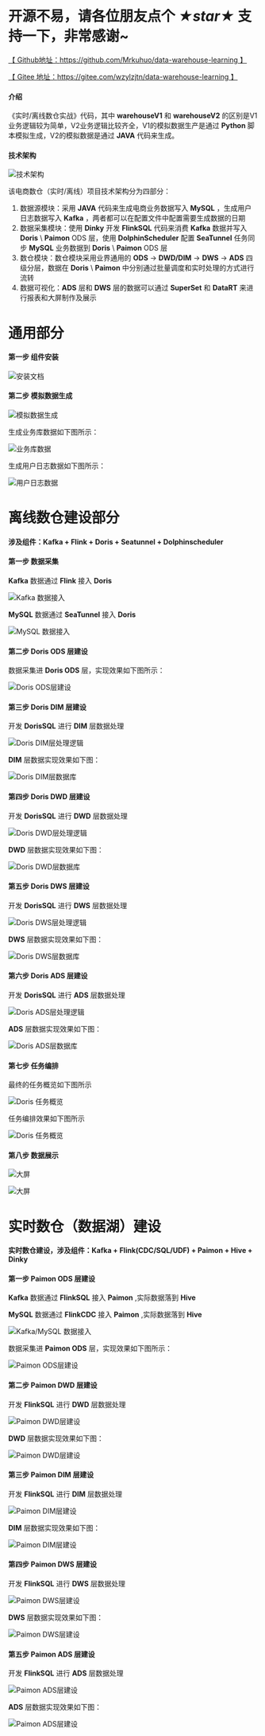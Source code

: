 # 开源不易，请各位朋友点个 ***★star★*** 支持一下，非常感谢~

[【 Github地址：https://github.com/Mrkuhuo/data-warehouse-learning 】](https://github.com/Mrkuhuo/data-warehouse-learning)

[【 Gitee 地址：https://gitee.com/wzylzjtn/data-warehouse-learning 】](https://gitee.com/wzylzjtn/data-warehouse-learning)

#### 介绍

《实时/离线数仓实战》代码，其中 **warehouseV1** 和 **warehouseV2** 的区别是V1业务逻辑较为简单，V2业务逻辑比较齐全，V1的模拟数据生产是通过 **Python** 脚本模拟生成，V2的模拟数据是通过 **JAVA** 代码来生成。

#### 技术架构

![技术架构](src/main/java/org/bigdatatechcir/warehousev1/images/jiagou.png)

该电商数仓（实时/离线）项目技术架构分为四部分：
1. 数据源模块：采用 **JAVA** 代码来生成电商业务数据写入 **MySQL** ，生成用户日志数据写入 **Kafka** ，两者都可以在配置文件中配置需要生成数据的日期
2. 数据采集模块：使用 **Dinky** 开发 **FlinkSQL** 代码来消费 **Kafka** 数据并写入 **Doris** \ **Paimon** ODS 层，使用 **DolphinScheduler** 配置 **SeaTunnel** 任务同步 **MySQL** 业务数据到 **Doris** \ **Paimon** ODS 层
3. 数仓模块：数仓模块采用业界通用的 **ODS** -> **DWD/DIM** -> **DWS** -> **ADS** 四级分层，数据在 **Doris** \ **Paimon** 中分别通过批量调度和实时处理的方式进行流转
4. 数据可视化：**ADS** 层和 **DWS** 层的数据可以通过 **SuperSet** 和 **DataRT** 来进行报表和大屏制作及展示 

# 通用部分

#### 第一步 组件安装

![安装文档](src/main/java/org/bigdatatechcir/warehousev1/images/anzhuangbuzhou1.png)

#### 第二步 模拟数据生成

![模拟数据生成](src/main/java/org/bigdatatechcir/warehousev1/images/monishuju.png)

生成业务库数据如下图所示：

![业务库数据](src/main/java/org/bigdatatechcir/warehousev1/images/yewushuju.png)

生成用户日志数据如下图所示：

![用户日志数据](src/main/java/org/bigdatatechcir/warehousev1/images/yonghurizhishuju.png)

# 离线数仓建设部分

#### 涉及组件：Kafka + Flink + Doris + Seatunnel + Dolphinscheduler

#### 第一步  数据采集

**Kafka** 数据通过 **Flink** 接入 **Doris**

![Kafka 数据接入](src/main/java/org/bigdatatechcir/warehousev1/images/flink.png)

**MySQL** 数据通过 **SeaTunnel** 接入 **Doris**

![MySQL 数据接入](src/main/java/org/bigdatatechcir/warehousev1/images/seatunnel.png)

#### 第二步  **Doris ODS** 层建设

数据采集进 **Doris ODS** 层，实现效果如下图所示：

![Doris ODS层建设](src/main/java/org/bigdatatechcir/warehousev1/images/ods.png)

#### 第三步  **Doris DIM** 层建设

开发 **DorisSQL** 进行 **DIM** 层数据处理

![Doris DIM层处理逻辑](src/main/java/org/bigdatatechcir/warehousev1/images/dim.png)

**DIM** 层数据实现效果如下图：

![Doris DIM层数据库](src/main/java/org/bigdatatechcir/warehousev1/images/dwddatabase.png)

#### 第四步  **Doris DWD** 层建设

开发 **DorisSQL** 进行 **DWD** 层数据处理

![Doris DWD层处理逻辑](src/main/java/org/bigdatatechcir/warehousev1/images/dwd.png)

**DWD** 层数据实现效果如下图：

![Doris DWD层数据库](src/main/java/org/bigdatatechcir/warehousev1/images/dimdatabase.png)

#### 第五步  **Doris DWS** 层建设

开发 **DorisSQL** 进行 **DWS** 层数据处理

![Doris DWS层处理逻辑](src/main/java/org/bigdatatechcir/warehousev1/images/dws.png)

**DWS** 层数据实现效果如下图：

![Doris DWS层数据库](src/main/java/org/bigdatatechcir/warehousev1/images/dwsdatabase.png)

#### 第六步  **Doris ADS** 层建设

开发 **DorisSQL** 进行 **ADS** 层数据处理

![Doris ADS层处理逻辑](src/main/java/org/bigdatatechcir/warehousev1/images/ads.png)

**ADS** 层数据实现效果如下图：

![Doris ADS层数据库](src/main/java/org/bigdatatechcir/warehousev1/images/adsdatabase.png)

#### 第七步  任务编排

最终的任务概览如下图所示

![Doris 任务概览](src/main/java/org/bigdatatechcir/warehousev1/images/allrenwu.png)

任务编排效果如下图所示

![Doris 任务概览](src/main/java/org/bigdatatechcir/warehousev1/images/bianpai.png)

#### 第八步  数据展示

![大屏](src/main/java/org/bigdatatechcir/warehousev1/images/daping1.png)

![大屏](src/main/java/org/bigdatatechcir/warehousev1/images/daping2.png)

# 实时数仓（数据湖）建设

#### 实时数仓建设，涉及组件：Kafka + Flink(CDC/SQL/UDF) + Paimon + Hive + Dinky

#### 第一步  **Paimon ODS** 层建设

**Kafka** 数据通过 **FlinkSQL** 接入 **Paimon** ,实际数据落到 **Hive**

**MySQL** 数据通过 **FlinkCDC** 接入 **Paimon** ,实际数据落到 **Hive**

![Kafka/MySQL 数据接入](src/main/java/org/bigdatatechcir/warehousev1/images/paimon%20ods.png)

数据采集进 **Paimon ODS** 层，实现效果如下图所示：

![Paimon ODS层建设](src/main/java/org/bigdatatechcir/warehousev1/images/hiveods.png)

#### 第二步  **Paimon DWD** 层建设

开发 **FlinkSQL** 进行 **DWD** 层数据处理

![Paimon DWD层建设](src/main/java/org/bigdatatechcir/warehousev1/images/paimondwd.png)

**DWD** 层数据实现效果如下图：

![Paimon DWD层建设](src/main/java/org/bigdatatechcir/warehousev1/images/hivedwd.png)

#### 第三步  **Paimon DIM** 层建设

开发 **FlinkSQL** 进行 **DIM** 层数据处理

![Paimon DIM层建设](src/main/java/org/bigdatatechcir/warehousev1/images/paimondim.png)

**DIM** 层数据实现效果如下图：

![Paimon DIM层建设](src/main/java/org/bigdatatechcir/warehousev1/images/hivedim.png)

#### 第四步  **Paimon DWS** 层建设

开发 **FlinkSQL** 进行 **DWS** 层数据处理

![Paimon DWS层建设](src/main/java/org/bigdatatechcir/warehousev1/images/paimondws.png)

**DWS** 层数据实现效果如下图：

![Paimon DWS层建设](src/main/java/org/bigdatatechcir/warehousev1/images/hivedws.png)

#### 第五步  **Paimon ADS** 层建设

开发 **FlinkSQL** 进行 **ADS** 层数据处理

![Paimon ADS层建设](src/main/java/org/bigdatatechcir/warehousev1/images/paimonads.png)

**ADS** 层数据实现效果如下图：

![Paimon ADS层建设](src/main/java/org/bigdatatechcir/warehousev1/images/hiveads.png)